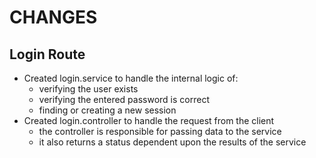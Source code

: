 # CHANGES

## Login Route
- Created login.service to handle the internal logic of:
   - verifying the user exists
   - verifying the entered password is correct
   - finding or creating a new session
- Created login.controller to handle the request from the client
   - the controller is responsible for passing data to the service
   - it also returns a status dependent upon the results of the service